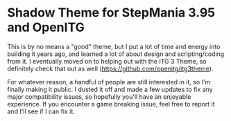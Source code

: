 # Shadow Theme for StepMania 3.95 and OpenITG

This is by no means a "good" theme, but I put a lot of time and energy into building it years ago, and learned a lot of about design and scripting/coding from it. I eventually moved on to helping out with the ITG 3 Theme, so definitely check that out as well (https://github.com/openitg/itg3theme). 

For whatever reason, a handful of people are still interested in it, so I'm finally making it public. I dusted it off and made a few updates to fix any major compatibility issues, so hopefully you'll have an enjoyable experience. If you encounter a game breaking issue, feel free to report it and I'll see if I can fix it.